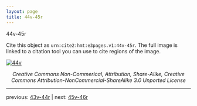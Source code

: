 ```yaml
---
layout: page
title: 44v-45r
---
```


44v-45r

Cite this object as `urn:cite2:hmt:e3pages.v1:44v-45r`.  The full image is linked to a citation tool you can use to cite regions of the image.

[![44v](http://www.homermultitext.org/iipsrv?IIIF=/project/homer/pyramidal/deepzoom/hmt/e3bifolio/v1/E3_44v_45r.tif/full/800,/0/default.jpg)](http://www.homermultitext.org/ict2/?urn=urn:cite2:hmt:e3bifolio.v1:E3_44v_45r) 

<p style="text-align: center; font-style: italic;">Creative Commons Non-Commerical, Attribution, Share-Alike, Creative Commons Attribution-NonCommercial-ShareAlike 3.0 Unported License</p>

---

previous: [43v-44r](../43v-44r/) | next: [45v-46r](../45v-46r/)